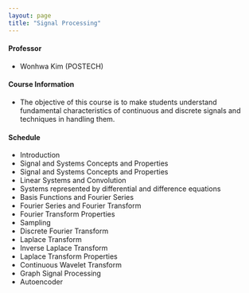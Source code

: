 ```yaml
---
layout: page
title: "Signal Processing"
---
```

#### Professor
- Wonhwa Kim (POSTECH)

#### Course Information

- The objective of this course is to make students understand fundamental characteristics of continuous and discrete signals and techniques in handling them.

#### Schedule

- Introduction
- Signal and Systems Concepts and Properties
- Signal and Systems Concepts and Properties
- Linear Systems and Convolution
- Systems represented by differential and difference equations
- Basis Functions and Fourier Series
- Fourier Series and Fourier Transform
- Fourier Transform Properties
- Sampling
- Discrete Fourier Transform
- Laplace Transform
- Inverse Laplace Transform
- Laplace Transform Properties
- Continuous Wavelet Transform
- Graph Signal Processing
- Autoencoder